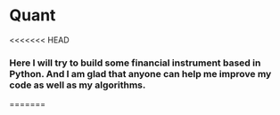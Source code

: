 # Quant
<<<<<<< HEAD
### Here I will try to build some financial instrument based in Python. And I am glad that anyone can help me improve my code as well as my algorithms.
=======

